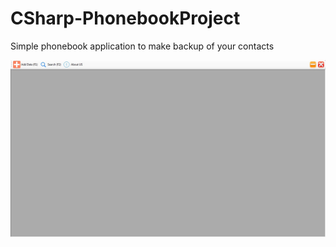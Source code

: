 # CSharp-PhonebookProject
Simple phonebook application to make backup of your contacts

![](./1-Phonebook-Snip.JPG)
